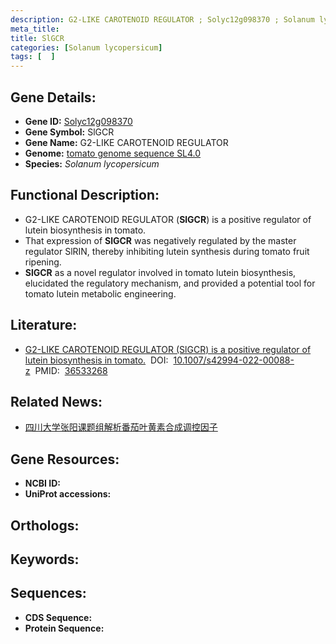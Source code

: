 ```yaml
---
description: G2-LIKE CAROTENOID REGULATOR ; Solyc12g098370 ; Solanum lycopersicum
meta_title:
title: SlGCR
categories: [Solanum lycopersicum]
tags: [  ]
---
```


## Gene Details:
- **Gene ID:**	[Solyc12g098370]()
- **Gene Symbol:** SlGCR
- **Gene Name:** G2-LIKE CAROTENOID REGULATOR
- **Genome:** [tomato genome sequence SL4.0]()
- **Species:** *Solanum lycopersicum*

## Functional Description:
   - G2-LIKE CAROTENOID REGULATOR (**SlGCR**) is a positive regulator of lutein biosynthesis in tomato.
   - That expression of **SlGCR** was negatively regulated by the master regulator SlRIN, thereby inhibiting lutein synthesis during tomato fruit ripening.
   - **SlGCR** as a novel regulator involved in tomato lutein biosynthesis, elucidated the regulatory mechanism, and provided a potential tool for tomato lutein metabolic engineering.

## Literature:
   - [G2-LIKE CAROTENOID REGULATOR (SlGCR) is a positive regulator of lutein biosynthesis in tomato.]( https://www.ncbi.nlm.nih.gov/pmc/articles/PMC9755792/)&nbsp;&nbsp;DOI:&nbsp;&nbsp;[10.1007/s42994-022-00088-z](https://www.ncbi.nlm.nih.gov/pmc/articles/PMC9755792/)&nbsp;&nbsp;PMID:&nbsp;&nbsp;[36533268](https://pubmed.ncbi.nlm.nih.gov/36533268/)

## Related News:
   - [四川大学张阳课题组解析番茄叶黄素合成调控因子](https://mp.weixin.qq.com/s?__biz=MzIyOTY2NDYyNQ==&mid=2247560273&idx=5&sn=fbb40499174dc19bf0e807149e373bec&chksm=e8bc9e4fdfcb17595fdc0b96fa488ab600e3424233380eae25552ac8101d94b4d538350a36ab&scene=27#wechat_redirect)

## Gene Resources:
- **NCBI ID:** [](https://www.ncbi.nlm.nih.gov/gene/?term=)
- **UniProt accessions:** [](https://www.uniprot.org/uniprotkb//entry)

## Orthologs:

## Keywords:


## Sequences:
- **CDS Sequence:**
- **Protein Sequence:**
